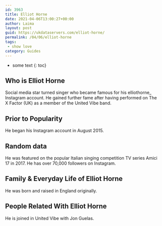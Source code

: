 ```yaml
---
id: 3963
title: Elliot Horne
date: 2021-04-06T13:00:27+00:00
author: Laima
layout: post
guid: https://ukdataservers.com/elliot-horne/
permalink: /04/06/elliot-horne
tags:
 - show love
category: Guides
---
```


* some text
{: toc}


## Who is Elliot Horne
                  
                  
                  
Social media star turned singer who became famous for his elliothorne_ Instagram account. He gained further fame after having performed on The X Factor (UK) as a member of the United Vibe band.
                  
              
            
              
            
                
                
                
## Prior to Popularity
                  
                  
                  
He began his Instagram account in August 2015. 
                  
              
            
              
            
                
                
                
## Random data
                  
                  
                  
He was featured on the popular Italian singing competition TV series Amici 17 in 2017. He has over 70,000 followers on Instagram. 
                  
              
            
              
            
                
                
                
## Family & Everyday Life of Elliot Horne
                  
                  
                  
He was born and raised in England originally. 
                  
              
            
              
            
                
                
                
## People Related With Elliot Horne
                  
                  
                  
He is joined in United Vibe with Jon Guelas.
                  
              
            
              
            
                
              
            
              
              
            
            
              
            
          
          
          